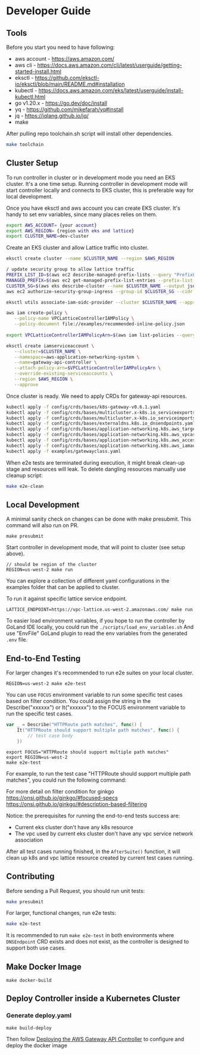 # Developer Guide

## Tools

Before you start you need to have following:

- aws account - https://aws.amazon.com/
- aws cli - https://docs.aws.amazon.com/cli/latest/userguide/getting-started-install.html
- eksctl - https://github.com/eksctl-io/eksctl/blob/main/README.md#installation
- kubectl - https://docs.aws.amazon.com/eks/latest/userguide/install-kubectl.html
- go v1.20.x - https://go.dev/doc/install
- yq - https://github.com/mikefarah/yq#install
- jq - https://jqlang.github.io/jq/
- make 

After pulling repo toolchain.sh script will install other dependencies.

```bash
make toolchain
```

## Cluster Setup

To run controller in cluster or in development mode you need an EKS cluster. It's a one time setup.
Running controller in development mode will start controller locally and connects to EKS cluster, 
this is preferable way for local development.

Once you have eksctl and aws account you can create EKS cluster. It's handy to set env variables, since many places relies on them.

```bash
export AWS_ACCOUNT= {your account}
export AWS_REGION= {region with eks and lattice}
export CLUSTER_NAME=dev-cluster
```

Create an EKS cluster and allow Lattice traffic into cluster.

```bash
eksctl create cluster --name $CLUSTER_NAME --region $AWS_REGION

/ update security group to allow lattice traffic
PREFIX_LIST_ID=$(aws ec2 describe-managed-prefix-lists --query "PrefixLists[?PrefixListName=="\'com.amazonaws.$AWS_REGION.vpc-lattice\'"].PrefixListId" | jq -r '.[]')
MANAGED_PREFIX=$(aws ec2 get-managed-prefix-list-entries --prefix-list-id $PREFIX_LIST_ID --output json  | jq -r '.Entries[0].Cidr')
CLUSTER_SG=$(aws eks describe-cluster --name $CLUSTER_NAME --output json| jq -r '.cluster.resourcesVpcConfig.clusterSecurityGroupId')
aws ec2 authorize-security-group-ingress --group-id $CLUSTER_SG --cidr $MANAGED_PREFIX --protocol -1

eksctl utils associate-iam-oidc-provider --cluster $CLUSTER_NAME --approve --region $AWS_REGION

aws iam create-policy \
   --policy-name VPCLatticeControllerIAMPolicy \
   --policy-document file://examples/recommended-inline-policy.json
   
export VPCLatticeControllerIAMPolicyArn=$(aws iam list-policies --query 'Policies[?PolicyName==`VPCLatticeControllerIAMPolicy`].Arn' --output text)

eksctl create iamserviceaccount \
   --cluster=$CLUSTER_NAME \
   --namespace=aws-application-networking-system \
   --name=gateway-api-controller \
   --attach-policy-arn=$VPCLatticeControllerIAMPolicyArn \
   --override-existing-serviceaccounts \
   --region $AWS_REGION \
   --approve
```

Once cluster is ready. We need to apply CRDs for gateway-api resources.

```bash
kubectl apply -f config/crds/bases/k8s-gateway-v0.6.1.yaml
kubectl apply -f config/crds/bases/multicluster.x-k8s.io_serviceexports.yaml
kubectl apply -f config/crds/bases/multicluster.x-k8s.io_serviceimports.yaml
kubectl apply -f config/crds/bases/externaldns.k8s.io_dnsendpoints.yaml
kubectl apply -f config/crds/bases/application-networking.k8s.aws_targetgrouppolicies.yaml
kubectl apply -f config/crds/bases/application-networking.k8s.aws_vpcassociationpolicies.yaml
kubectl apply -f config/crds/bases/application-networking.k8s.aws_accesslogpolicies.yaml
kubectl apply -f config/crds/bases/application-networking.k8s.aws_iamauthpolicies.yaml
kubectl apply -f examples/gatewayclass.yaml
```

When e2e tests are terminated during execution, it might break clean-up stage and resources will leak. To delete dangling resources manually use cleanup script:

```bash
make e2e-clean
```

## Local Development

A minimal sanity check on changes can be done with make presubmit. This command will also run on PR.

```
make presubmit
```

Start controller in development mode, that will point to cluster (see setup above).

```
// should be region of the cluster
REGION=us-west-2 make run
```

You can explore a collection of different yaml configurations in the examples folder that can be applied to cluster.

To run it against specific lattice service endpoint.

```
LATTICE_ENDPOINT=https://vpc-lattice.us-west-2.amazonaws.com/ make run
```

To easier load environment variables, if you hope to run the controller by GoLand IDE locally, you could run the `./scripts/load_env_variables.sh`
And use "EnvFile" GoLand plugin to read the env variables from the generated `.env` file.

## End-to-End Testing

For larger changes it's recommended to run e2e suites on your local cluster.

```
REGION=us-west-2 make e2e-test
```

You can use `FOCUS` environment variable to run some specific test cases based on filter condition.
You could assign the string in the Describe("xxxxxx") or It("xxxxxx") to the FOCUS environment variable to run the specific test cases.
```go
var _ = Describe("HTTPRoute path matches", func() {
	It("HTTPRoute should support multiple path matches", func() {
        // test case body
    })
```

```
export FOCUS="HTTPRoute should support multiple path matches"
export REGION=us-west-2
make e2e-test
```

For example, to run the test case "HTTPRoute should support multiple path matches", you could run the following command:

For more detail on filter condition for ginkgo
https://onsi.github.io/ginkgo/#focused-specs
https://onsi.github.io/ginkgo/#description-based-filtering

Notice: the prerequisites for running the end-to-end tests success are:
- Current eks cluster don't have any k8s resource
- The vpc used by current eks cluster don't have any vpc service network association

After all test cases running finished, in the `AfterSuite()` function, it will clean up k8s and vpc lattice resource created by current test cases running.

## Contributing

Before sending a Pull Request, you should run unit tests:

```sh
make presubmit
```

For larger, functional changes, run e2e tests:
```sh
make e2e-test
```

It is recommended to run `make e2e-test` in both environments where `DNSEndpoint` CRD exists and does not exist,
as the controller is designed to support both use cases.

## Make Docker Image

```
make docker-build
```

## Deploy Controller inside a Kubernetes Cluster

### Generate deploy.yaml

```
make build-deploy
```
Then follow [Deploying the AWS Gateway API Controller](https://github.com/aws/aws-application-networking-k8s/blob/main/docs/deploy.md) to configure and deploy the docker image
